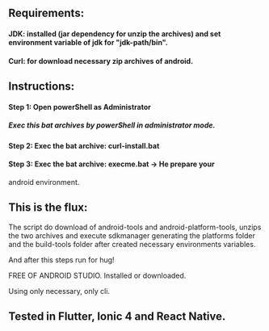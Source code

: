## Requirements:  

#### JDK: installed (jar dependency for unzip the archives) and set environment variable of jdk for "jdk-path/bin".
#### Curl: for download necessary zip archives of android.

## Instructions: 
#### Step 1: Open powerShell as **Administrator** 
##### Exec this bat archives by powerShell in administrator mode.
#### Step 2: Exec the bat archive: **curl-install.bat** 
#### Step 3: Exec the bat archive: **execme.bat** -> He prepare your
android environment.

## This is the flux: 

The script do download of  android-tools and 
android-platform-tools, 
unzips the two archives and execute sdkmanager generating 
the platforms folder and the build-tools folder after created necessary environments variables.

And after this steps run for hug!

FREE OF ANDROID STUDIO.
Installed or downloaded.

Using only necessary, only cli.

## Tested in Flutter, Ionic 4 and React Native.